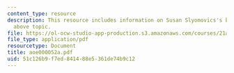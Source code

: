```yaml
---
content_type: resource
description: This resource includes information on Susan Slyomovics's book on the
  above topic.
file: https://ol-ocw-studio-app-production.s3.amazonaws.com/courses/21a-453-anthropology-of-the-middle-east-spring-2004/51c126b9f7ed841488e5361de74b9c12_aoe000052a.pdf
file_type: application/pdf
resourcetype: Document
title: aoe000052a.pdf
uid: 51c126b9-f7ed-8414-88e5-361de74b9c12
---
```

